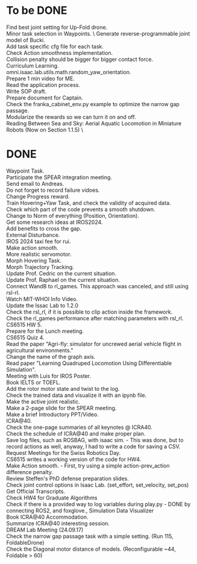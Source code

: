 # To be DONE
Find best joint setting for Up-Fold drone. \
Minor task selection in Waypoints. \ 
Generate reverse-programmable joint model of Bucki. \
Add task specific cfg file for each task. \
Check Action smoothness implementation. \
Collision penalty should be bigger for bigger contact force. \
Curriculum Learning. \
omni.isaac.lab.utils.math.random_yaw_orientation. \
Prepare 1 min video for ME. \
Read the application process. \
Write SOP draft. \
Prepare document for Captain. \
Check the franka_cabinet_env.py example to optimize the narrow gap passage. \
Modularize the rewards so we can turn it on and off. \
Reading Between Sea and Sky: Aerial Aquatic Locomotion in Miniature Robots (Now on Section 1.1.5) \

# DONE
Waypoint Task. \
Participate the SPEAR integration meeting. \
Send email to Andreas. \
Do not forget to record failure vidoes. \
Change Progress reward. \
Train Hovering+Yaw Task, and check the validity of acquired data. \
Check which part of the code prevents a smooth shutdown. \
Change to Norm of everything (Position, Orientation). \
Get some research ideas at IROS2024. \
Add benefits to cross the gap. \
External Disturbance. \
IROS 2024 taxi fee for rui. \
Make action smooth. \
More realistic servomotor. \
Morph Hovering Task. \
Morph Trajectory Tracking. \
Update Prof. Cedric on the current situation. \
Update Prof. Raphael on the current situation. \
Connect WandB to rl_games. This approach was canceled, and still using rsl-rl. \
Watch MIT-WHOI Info Video. \
Update the Issac Lab to 1.2.0 \
Check the rsl_rl, if it is possible to clip action inside the framework. \
Check the rl_games performance after matching parameters with rsl_rl. \
CS6515 HW 5. \
Prepare for the Lunch meeting. \
CS6515 Quiz 4. \
Read the paper "Agri-fly: simulator for uncrewed aerial vehicle flight in agricultural environments." \
Change the name of the graph axis. \
Read paper "Learning Quadruped Locomotion Using Differentiable Simulation". \
Meeting with Luis for IROS Poster. \
Book IELTS or TOEFL. \
Add the rotor motor state and twist to the log. \
Check the trained data and visualize it with an ipynb file. \
Make the active joint realistic. \
Make a 2-page slide for the SPEAR meeting. \
Make a brief Introductory PPT/Video. \
ICRA@40. \
Check the one-page summaries of all keynotes @ ICRA40. \
Check the schedule of ICRA@40 and make proper plan. \
Save log files, such as ROSBAG, with isaac sim. - This was done, but to record actions as well, anyway, I had to write a code for saving a CSV.\
Request Meetings for the Swiss Robotics Day. \
CS6515 writes a working version of the code for HW4. \
Make Action smooth. - First, try using a simple action-prev_action difference penalty. \
Review Steffen's PhD defense preparation slides. \
Check joint control options in Isaac Lab. (set_effort, set_velocity, set_pos) \
Get Official Transcripts. \
Check HW4 for Graduate Algorithms \
Check if there is a provided way to log variables during play.py - DONE by connecting ROS2, and foxglove., Simulation Data Visualizer \
Book ICRA@40 Accommodation. \
Summarize ICRA@40 interesting session. \
DREAM Lab Meeting (24.09.17) \
Check the narrow gap passage task with a simple setting. (Run 115, FoldableDrone) \
Check the Diagonal motor distance of models. (Reconfigurable ~44, Foldable > 60)
